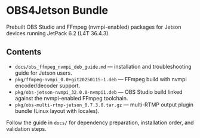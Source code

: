 # OBS4Jetson Bundle

Prebuilt OBS Studio and FFmpeg (nvmpi-enabled) packages for Jetson devices running JetPack 6.2 (L4T 36.4.3).

## Contents
- `docs/obs_ffmpeg_nvmpi_deb_guide.md` — installation and troubleshooting guide for Jetson users.
- `pkg/ffmpeg-nvmpi_0.0+git20250115-1.deb` — FFmpeg build with nvmpi encoder/decoder support.
- `pkg/obs-jetson-nvmpi_32.0.0-nvmpi1.deb` — OBS Studio build linked against the nvmpi-enabled FFmpeg toolchain.
- `pkg/obs-multi-rtmp-jetson_0.7.3.0.tar.gz` — multi-RTMP output plugin bundle (Linux layout with locales).

Follow the guide in `docs/` for dependency preparation, installation order, and validation steps.
